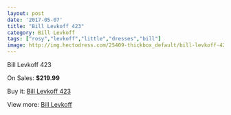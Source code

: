 ```yaml
---
layout: post
date: '2017-05-07'
title: "Bill Levkoff 423"
category: Bill Levkoff
tags: ["rosy","levkoff","little","dresses","bill"]
image: http://img.hectodress.com/25409-thickbox_default/bill-levkoff-423.jpg
---
```

Bill Levkoff 423

On Sales: **$219.99**
<a href="https://www.hectodress.com/bill-levkoff/11744-bill-levkoff-423.html"><amp-img layout="responsive" width="600" height="600" src="//img.hectodress.com/25409-thickbox_default/bill-levkoff-423.jpg" alt="Bill Levkoff 423 0" /></a>
<a href="https://www.hectodress.com/bill-levkoff/11744-bill-levkoff-423.html"><amp-img layout="responsive" width="600" height="600" src="//img.hectodress.com/25410-thickbox_default/bill-levkoff-423.jpg" alt="Bill Levkoff 423 1" /></a>

Buy it: [Bill Levkoff 423](https://www.hectodress.com/bill-levkoff/11744-bill-levkoff-423.html "Bill Levkoff 423")

View more: [Bill Levkoff](https://www.hectodress.com/184-bill-levkoff "Bill Levkoff")